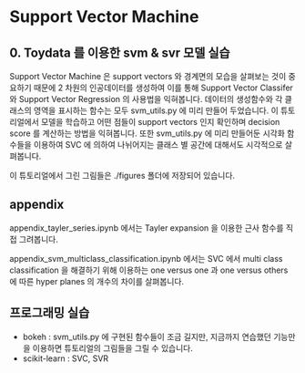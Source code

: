 # Support Vector Machine


## 0. Toydata 를 이용한 svm & svr 모델 실습

Support Vector Machine 은 support vectors 와 경계면의 모습을 살펴보는 것이 중요하기 때문에 2 차원의 인공데이터를 생성하여 이를 통해 Support Vector Classifer 와 Support Vector Regression 의 사용법을 익혀봅니다. 데이터의 생성함수와 각 클래스의 영역을 표시하는 함수는 모두 svm_utils.py 에 미리 만들어 두었습니다. 이 튜토리얼에서 모델을 학습하고 어떤 점들이 support vectors 인지 확인하며 decision score 를 계산하는 방법을 익혀봅니다. 또한 svm_utils.py 에 미리 만들어둔 시각화 함수들을 이용하여 SVC 에 의하여 나뉘어지는 클래스 별 공간에 대해서도 시각적으로 살펴봅니다.

이 튜토리얼에서 그린 그림들은 ./figures 폴더에 저장되어 있습니다.

## appendix

appendix_tayler_series.ipynb 에서는 Tayler expansion 을 이용한 근사 함수를 직접 그려봅니다.

appendix_svm_multiclass_classification.ipynb 에서는 SVC 에서 multi class classification 을 해결하기 위해 이용하는 one versus one 과 one versus others 에 따른 hyper planes 의 개수의 차이를 살펴봅니다.

## 프로그래밍 실습

- bokeh : svm_utils.py 에 구현된 함수들이 조금 길지만, 지금까지 연습했던 기능만을 이용하면 튜토리얼의 그림들을 그릴 수 있습니다.
- scikit-learn : SVC, SVR
